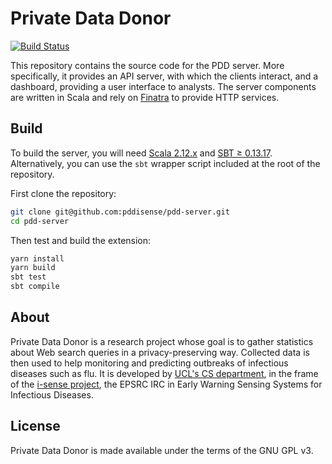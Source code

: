 # Private Data Donor

[![Build Status](https://travis-ci.com/pddisense/pdd-server.svg?branch=master)](https://travis-ci.com/pddisense/pdd-server)

This repository contains the source code for the PDD server.
More specifically, it provides an API server, with which the clients interact, and a dashboard, providing a user interface to analysts.
The server components are written in Scala and rely on [Finatra](https://twitter.github.io/finatra/) to provide HTTP services.

## Build
To build the server, you will need [Scala 2.12.x](https://www.scala-lang.org) and [SBT ≥ 0.13.17](https://www.scala-sbt.org).
Alternatively, you can use the `sbt` wrapper script included at the root of the repository.

First clone the repository:
```bash
git clone git@github.com:pddisense/pdd-server.git
cd pdd-server
```

Then test and build the extension:
```bash
yarn install
yarn build
sbt test
sbt compile
```

## About
Private Data Donor is a research project whose goal is to gather statistics about Web search queries in a privacy-preserving way.
Collected data is then used to help monitoring and predicting outbreaks of infectious diseases such as flu.
It is developed by [UCL's CS department](http://www.cs.ucl.ac.uk/home/), in the frame of the [i-sense project](https://www.i-sense.org.uk/), the EPSRC IRC in Early Warning Sensing Systems for Infectious Diseases.

## License

Private Data Donor is made available under the terms of the GNU GPL v3.
